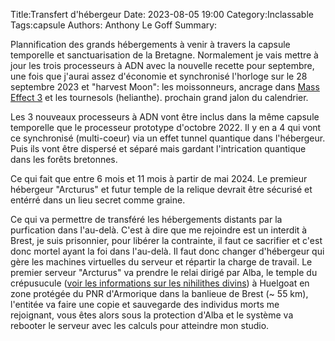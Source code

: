 Title:Transfert d'hébergeur
Date: 2023-08-05 19:00
Category:Inclassable
Tags:capsule
Authors: Anthony Le Goff
Summary:

Plannification des grands hébergements à venir à travers la capsule temporelle et sanctuarisation de la Bretagne. Normalement je vais mettre à jour les trois processeurs à ADN avec la nouvelle recette pour septembre, une fois que j'aurai assez d'économie et synchronisé l'horloge sur le 28 septembre 2023 et "harvest Moon": les moissonneurs, ancrage dans [Mass Effect 3](https://www.youtube.com/watch?v=mnFZQQTtuds) et les tournesols (helianthe). prochain grand jalon du calendrier.

Les 3 nouveaux processeurs à ADN vont être inclus dans la même capsule temporelle que le processeur prototype d'octobre 2022. Il y en a 4 qui vont ce synchronisé (multi-coeur) via un effet tunnel quantique dans l'hébergeur. Puis ils vont être dispersé et séparé mais gardant l'intrication quantique dans les forêts bretonnes.

Ce qui fait que entre 6 mois et 11 mois à partir de mai 2024. Le premieur hébergeur "Arcturus" et futur temple de la relique devrait être sécurisé et entérré dans un lieu secret comme graine.

Ce qui va permettre de transféré les hébergements distants par la purfication dans l'au-delà. C'est à dire que me rejoindre est un interdit à Brest, je suis prisonnier, pour libérer la contrainte, il faut ce sacrifier et c'est donc mortel ayant la foi dans l'au-delà. Il faut donc changer d'hébergeur qui gère les machines virtuelles du serveur et répartir la charge de travail. Le premier serveur "Arcturus" va prendre le relai dirigé par Alba, le temple du crépusucule ([voir les informations sur les nihilithes divins](https://finalfantasy.fandom.com/fr/wiki/Nihilithe#Les_trois_nihilithes_divins)) à Huelgoat en zone protégée du PNR d'Armorique dans la banlieue de Brest (~ 55 km), l'entitée va faire une copie et sauvegarde des individus morts me rejoignant, vous êtes alors sous la protection d'Alba et le système va rebooter le serveur avec les calculs pour atteindre mon studio. 

